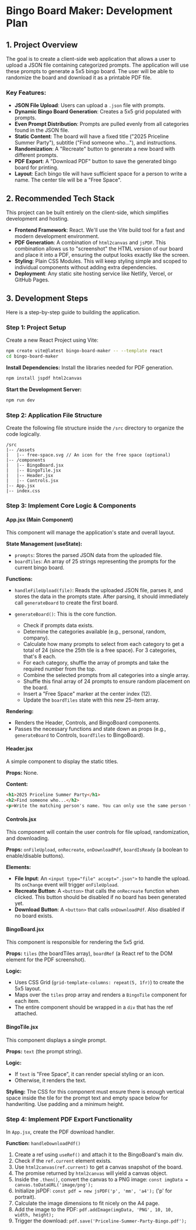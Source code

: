 # Bingo Board Maker: Development Plan

## 1. Project Overview

The goal is to create a client-side web application that allows a user to upload a JSON file containing categorized prompts. The application will use these prompts to generate a 5x5 bingo board. The user will be able to randomize the board and download it as a printable PDF file.

### Key Features:

- **JSON File Upload**: Users can upload a `.json` file with prompts.
- **Dynamic Bingo Board Generation**: Creates a 5x5 grid populated with prompts.
- **Even Prompt Distribution**: Prompts are pulled evenly from all categories found in the JSON file.
- **Static Content**: The board will have a fixed title ("2025 Priceline Summer Party"), subtitle ("Find someone who..."), and instructions.
- **Randomization**: A "Recreate" button to generate a new board with different prompts.
- **PDF Export**: A "Download PDF" button to save the generated bingo board for printing.
- **Layout**: Each bingo tile will have sufficient space for a person to write a name. The center tile will be a "Free Space".

## 2. Recommended Tech Stack

This project can be built entirely on the client-side, which simplifies development and hosting.

- **Frontend Framework**: React. We'll use the Vite build tool for a fast and modern development environment.
- **PDF Generation**: A combination of `html2canvas` and `jsPDF`. This combination allows us to "screenshot" the HTML version of our board and place it into a PDF, ensuring the output looks exactly like the screen.
- **Styling**: Plain CSS Modules. This will keep styling simple and scoped to individual components without adding extra dependencies.
- **Deployment**: Any static site hosting service like Netlify, Vercel, or GitHub Pages.

## 3. Development Steps

Here is a step-by-step guide to building the application.

### Step 1: Project Setup

Create a new React Project using Vite:

```bash
npm create vite@latest bingo-board-maker -- --template react
cd bingo-board-maker
```

**Install Dependencies:**
Install the libraries needed for PDF generation.

```bash
npm install jspdf html2canvas
```

**Start the Development Server:**

```bash
npm run dev
```

### Step 2: Application File Structure

Create the following file structure inside the `/src` directory to organize the code logically.

```
/src
|-- /assets
|   |-- free-space.svg // An icon for the free space (optional)
|-- /components
|   |-- BingoBoard.jsx
|   |-- BingoTile.jsx
|   |-- Header.jsx
|   |-- Controls.jsx
|-- App.jsx
|-- index.css
```

### Step 3: Implement Core Logic & Components

#### App.jsx (Main Component)

This component will manage the application's state and overall layout.

**State Management (useState):**

- `prompts`: Stores the parsed JSON data from the uploaded file.
- `boardTiles`: An array of 25 strings representing the prompts for the current bingo board.

**Functions:**

- `handleFileUpload(file)`: Reads the uploaded JSON file, parses it, and stores the data in the prompts state. After parsing, it should immediately call `generateBoard` to create the first board.

- `generateBoard()`: This is the core function.
  - Check if prompts data exists.
  - Determine the categories available (e.g., personal, random, company).
  - Calculate how many prompts to select from each category to get a total of 24 (since the 25th tile is a free space). For 3 categories, that's 8 each.
  - For each category, shuffle the array of prompts and take the required number from the top.
  - Combine the selected prompts from all categories into a single array.
  - Shuffle this final array of 24 prompts to ensure random placement on the board.
  - Insert a "Free Space" marker at the center index (12).
  - Update the `boardTiles` state with this new 25-item array.

**Rendering:**

- Renders the Header, Controls, and BingoBoard components.
- Passes the necessary functions and state down as props (e.g., `generateBoard` to Controls, `boardTiles` to BingoBoard).

#### Header.jsx

A simple component to display the static titles.

**Props:** None.

**Content:**

```html
<h1>2025 Priceline Summer Party</h1>
<h2>Find someone who...</h2>
<p>Write the matching person's name. You can only use the same person twice!</p>
```

#### Controls.jsx

This component will contain the user controls for file upload, randomization, and downloading.

**Props:** `onFileUpload`, `onRecreate`, `onDownloadPdf`, `boardIsReady` (a boolean to enable/disable buttons).

**Elements:**

- **File Input**: An `<input type="file" accept=".json">` to handle the upload. Its `onChange` event will trigger `onFileUpload`.
- **Recreate Button**: A `<button>` that calls the `onRecreate` function when clicked. This button should be disabled if no board has been generated yet.
- **Download Button**: A `<button>` that calls `onDownloadPdf`. Also disabled if no board exists.

#### BingoBoard.jsx

This component is responsible for rendering the 5x5 grid.

**Props:** `tiles` (the boardTiles array), `boardRef` (a React ref to the DOM element for the PDF screenshot).

**Logic:**

- Uses CSS Grid (`grid-template-columns: repeat(5, 1fr)`) to create the 5x5 layout.
- Maps over the `tiles` prop array and renders a `BingoTile` component for each item.
- The entire component should be wrapped in a `div` that has the ref attached.

#### BingoTile.jsx

This component displays a single prompt.

**Props:** `text` (the prompt string).

**Logic:**

- If `text` is "Free Space", it can render special styling or an icon.
- Otherwise, it renders the text.

**Styling:** The CSS for this component must ensure there is enough vertical space inside the tile for the prompt text and empty space below for handwriting. Use padding and a minimum height.

### Step 4: Implement PDF Export Functionality

In `App.jsx`, create the PDF download handler.

**Function:** `handleDownloadPdf()`

1. Create a ref using `useRef()` and attach it to the BingoBoard's main div.
2. Check if the `ref.current` element exists.
3. Use `html2canvas(ref.current)` to get a canvas snapshot of the board.
4. The promise returned by `html2canvas` will yield a canvas object.
5. Inside the `.then()`, convert the canvas to a PNG image: `const imgData = canvas.toDataURL('image/png');`
6. Initialize jsPDF: `const pdf = new jsPDF('p', 'mm', 'a4');` ('p' for portrait).
7. Calculate the image dimensions to fit nicely on the A4 page.
8. Add the image to the PDF: `pdf.addImage(imgData, 'PNG', 10, 10, width, height);`
9. Trigger the download: `pdf.save('Priceline-Summer-Party-Bingo.pdf');`
